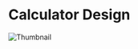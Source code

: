 # Calculator Design
![Thumbnail](https://github.com/user-attachments/assets/60c9b6b1-6def-45d8-8dc5-1da4027b9b67)
